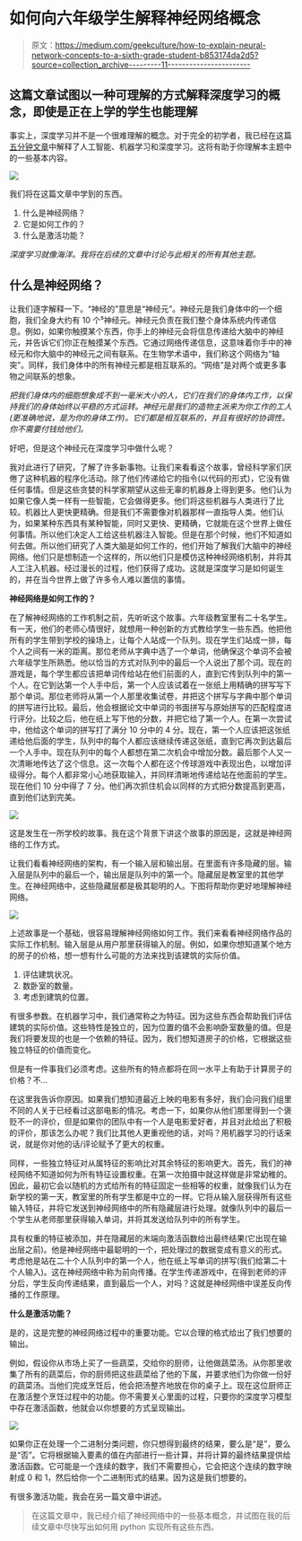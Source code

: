 # 如何向六年级学生解释神经网络概念

> 原文：<https://medium.com/geekculture/how-to-explain-neural-network-concepts-to-a-sixth-grade-student-b853174da2d5?source=collection_archive---------11----------------------->

## 这篇文章试图以一种可理解的方式解释深度学习的概念，即使是正在上学的学生也能理解

事实上，深度学习并不是一个很难理解的概念。对于完全的初学者，我已经在这篇[五分钟文章](https://t.co/9fYohumhe2?amp=1)中解释了人工智能、机器学习和深度学习。这将有助于你理解本主题中的一些基本内容。

![](img/da7b3b60feecf037185f726a38aa8987.png)

我们将在这篇文章中学到的东西。

1.  什么是神经网络？
2.  它是如何工作的？
3.  什么是激活功能？

*深度学习就像海洋。我将在后续的文章中讨论与此相关的所有其他主题。*

## 什么是神经网络？

让我们逐字解释一下。“神经的”意思是“神经元”。神经元是我们身体中的一个细胞，我们全身大约有 10 个⁵神经元。神经元负责在我们整个身体系统内传递信息。例如，如果你触摸某个东西，你手上的神经元会将信息传递给大脑中的神经元，并告诉它们你正在触摸某个东西。它通过网络传递信息，这意味着你手中的神经元和你大脑中的神经元之间有联系。在生物学术语中，我们称这个网络为“轴突”。同样，我们身体中的所有神经元都是相互联系的。“网络”是对两个或更多事物之间联系的想象。

*把我们身体内的细胞想象成不到一毫米大小的人，它们在我们的身体内工作，以保持我们的身体始终以平稳的方式运转。神经元是我们的造物主派来为你工作的工人(更准确地说，是为你的身体工作)。它们都是相互联系的，并且有很好的协调性。你不需要付钱给他们。*

好吧，但是这个神经元在深度学习中做什么呢？

我对此进行了研究，了解了许多新事物。让我们来看看这个故事，曾经科学家们厌倦了这种机器的程序化活动。除了他们传递给它的指令(以代码的形式)，它没有做任何事情。但是这些贪婪的科学家期望从这些无辜的机器身上得到更多。他们认为如果它像人类一样有一些智能，它会做得更多。他们将这些机器与人类进行了比较。机器比人更快更精确。但是我们不需要像对机器那样一直指导人类。他们认为，如果某种东西具有某种智能，同时又更快、更精确，它就能在这个世界上做任何事情。所以他们决定人工给这些机器注入智能。但是在那个时候，他们不知道如何去做。所以他们研究了人类大脑是如何工作的，他们开始了解我们大脑中的神经网络。他们只是想制造一个这样的，所以他们只是模仿这种神经网络机制，并将其人工注入机器。经过漫长的过程，他们获得了成功。这就是深度学习是如何诞生的，并在当今世界上做了许多令人难以置信的事情。

**神经网络是如何工作的？**

在了解神经网络的工作机制之前，先听听这个故事。六年级教室里有二十名学生。有一天，他们的老师心情很好，就想用一种创新的方式教给学生一些东西。他把他所有的学生带到学校的操场上，让每个人站成一个队列。现在学生们站成一排，每个人之间有一米的距离。那位老师从字典中选了一个单词，他确保这个单词不会被六年级学生所熟悉。他以恰当的方式对队列中的最后一个人说出了那个词。现在的游戏是，每个学生都应该把单词传给站在他们前面的人，直到它传到队列中的第一个人。在它到达第一个人手中后，第一个人应该试着在一张纸上用精确的拼写写下那个单词。那位老师将从第一个人那里收集试卷，并把这个拼写与字典中那个单词的拼写进行比较。最后，他会根据论文中单词的书面拼写与原始拼写的匹配程度进行评分。比较之后，他在纸上写下他的分数，并把它给了第一个人。在第一次尝试中，他给这个单词的拼写打了满分 10 分中的 4 分。现在，第一个人应该把这张纸递给他后面的学生，队列中的每个人都应该继续传递这张纸，直到它再次到达最后一个人手中。现在队列中的每个人都想在第二次机会中增加分数。最后那个人又一次清晰地传达了这个信息。这一次每个人都在这个传球游戏中表现出色，以增加评级得分。每个人都非常小心地获取输入，并同样清晰地传递给站在他面前的学生。现在他们 10 分中得了 7 分。他们再次抓住机会以同样的方式把分数提高到更高，直到他们达到完美。

![](img/b838773f7a7eeabe88245bcc0e7381c2.png)

这是发生在一所学校的故事。我在这个背景下讲这个故事的原因是，这就是神经网络的工作方式。

让我们看看神经网络的架构，有一个输入层和输出层。在里面有许多隐藏的层。输入层是队列中的最后一个，输出层是队列中的第一个。隐藏层是教室里的其他学生。在神经网络中，这些隐藏层都是极其聪明的人。下图将帮助你更好地理解神经网络。

![](img/a4f4a410c527a40a5abb5380744ca84b.png)

上述故事是一个基础，很容易理解神经网络如何工作。我们来看看神经网络作品的实际工作机制。输入层是从用户那里获得输入的层。例如，如果你想知道某个地方的房子的价格，想一想有什么可能的方法来找到该建筑的实际价值。

1.  评估建筑状况。
2.  数卧室的数量。
3.  考虑到建筑的位置。

有很多参数。在机器学习中，我们通常称之为特征。因为这些东西会帮助我们评估建筑的实际价值。这些特性是独立的，因为位置的值不会影响卧室数量的值。但是我们将要发现的也是一个依赖的特征。因为，我们想知道房子的价格，它根据这些独立特征的价值而变化。

但是有一件事我们必须考虑。这些所有的特点都将在同一水平上有助于计算房子的价格？不…

在这里我告诉你原因。如果我们想知道最近上映的电影有多好，我们会问我们组里不同的人关于已经看过这部电影的情况。考虑一下，如果你从他们那里得到一个褒贬不一的评价，但是如果你的团队中有一个人是电影爱好者，并且对此给出了积极的评价，那该怎么办呢？我们比其他人更重视他的话，对吗？用机器学习的行话来说，就是你对他的话/评论赋予了更大的权重。

同样，一些独立特征对从属特征的影响比对其余特征的影响更大。首先，我们的神经网络不知道如何为所有特征设置权重。在第一次拍摄中就这样做是非常幼稚的。因此，最初它会以随机的方式给所有的特征固定一些相等的权重，就像我们认为在新学校的第一天，教室里的所有学生都是中立的一样。它将从输入层获得所有这些输入特征，并将它发送到神经网络中的所有隐藏层进行处理。就像队列中的最后一个学生从老师那里获得输入单词，并将其发送给队列中的所有学生。

具有权重的特征被添加，并在隐藏层的末端向激活函数给出最终结果(它出现在输出层之前)。他是神经网络中最聪明的一个，把处理过的数据变成有意义的形式。考虑他是站在二十个人队列中的第一个人，他在纸上写单词的拼写(我们给第二十个人输入)。这在神经网络中称为前向传播。在学生传递游戏中，在得到老师的评分后，学生反向传递结果，直到最后一个人，对吗？这就是神经网络中误差反向传播的工作原理。

**什么是激活功能？**

是的，这是完整的神经网络过程中的重要功能。它以合理的格式给出了我们想要的输出。

例如，假设你从市场上买了一些蔬菜，交给你的厨师，让他做蔬菜汤。从你那里收集了所有的蔬菜后，你的厨师把这些蔬菜给了他的下属，并要求他们为你做一份好的蔬菜汤。当他们完成烹饪后，他会把汤整齐地放在你的桌子上。现在这位厨师正在激活整个烹饪过程中的功能。你不需要关心里面的过程，只要你的深度学习模型中存在激活函数，他就会以你想要的方式呈现输出。

![](img/0cd8c9c3bf00bb26eeb8794dbb10ea53.png)

如果你正在处理一个二进制分类问题，你只想得到最终的结果，要么是“是”，要么是“否”。它将根据输入要素的值在内部进行一些计算，并将计算的最终结果提供给激活函数。它可能是一个连续的数字，我们不需要担心，它会把这个连续的数字映射成 0 和 1，然后给你一个二进制形式的结果。因为这是我们想要的。

有很多激活功能，我会在另一篇文章中讲述。

> 在这篇文章中，我已经介绍了神经网络中的一些基本概念，并试图在我的后续文章中尽快写出如何用 python 实现所有这些东西。